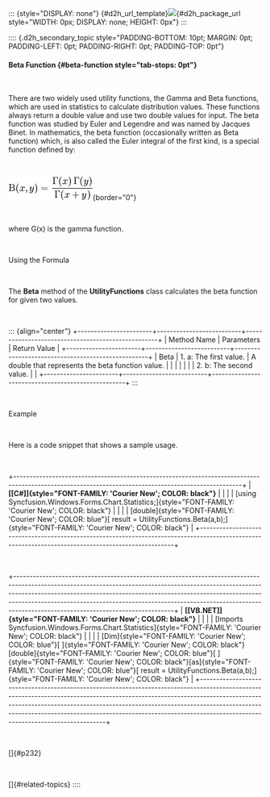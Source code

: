 ::: {style="DISPLAY: none"}
[](ms-xhelp:///?Id=d2h_url_template){#d2h_url_template}![](!package_url!){#d2h_package_url style="WIDTH: 0px; DISPLAY: none; HEIGHT: 0px"}
:::

:::: {.d2h_secondary_topic style="PADDING-BOTTOM: 10pt; MARGIN: 0pt; PADDING-LEFT: 0pt; PADDING-RIGHT: 0pt; PADDING-TOP: 0pt"}
#### Beta Function {#beta-function style="tab-stops: 0pt"}

 

There are two widely used utility functions, the Gamma and Beta functions, which are used in statistics to calculate distribution values. These functions always return a double value and use two double values for input. The beta function was studied by Euler and Legendre and was named by Jacques Binet. In mathematics, the beta function (occasionally written as Beta function) which, is also called the Euler integral of the first kind, is a special function defined by:

 

![](ImagesExt/image84_353.jpg){border="0"}

 

where G(x) is the gamma function.

 

Using the Formula

 

The **Beta** method of the **UtilityFunctions** class calculates the beta function for given two values.

 

::: {align="center"}
+-----------------------+--------------------------+---------------------------------------------------+
| Method Name           | Parameters               | Return Value                                      |
+-----------------------+--------------------------+---------------------------------------------------+
| Beta                  | 1\. a: The first value.  | A double that represents the beta function value. |
|                       |                          |                                                   |
|                       | 2\. b: The second value. |                                                   |
+-----------------------+--------------------------+---------------------------------------------------+
:::

 

Example

 

Here is a code snippet that shows a sample usage.

 

+----------------------------------------------------------------------------------------------------------------------------------------------------+
| **[\[C#\]]{style="FONT-FAMILY: 'Courier New'; COLOR: black"}**                                                                                     |
|                                                                                                                                                    |
| [using Syncfusion.Windows.Forms.Chart.Statistics;]{style="FONT-FAMILY: 'Courier New'; COLOR: black"}                                               |
|                                                                                                                                                    |
| [double]{style="FONT-FAMILY: 'Courier New'; COLOR: blue"}[ result = UtilityFunctions.Beta(a,b);]{style="FONT-FAMILY: 'Courier New'; COLOR: black"} |
+----------------------------------------------------------------------------------------------------------------------------------------------------+

 

+-------------------------------------------------------------------------------------------------------------------------------------------------------------------------------------------------------------------------------------------------------------------------------------------------------------------------------------------------------------------------+
| **[\[VB.NET\]]{style="FONT-FAMILY: 'Courier New'; COLOR: black"}**                                                                                                                                                                                                                                                                                                      |
|                                                                                                                                                                                                                                                                                                                                                                         |
| [Imports Syncfusion.Windows.Forms.Chart.Statistics]{style="FONT-FAMILY: 'Courier New'; COLOR: black"}                                                                                                                                                                                                                                                                   |
|                                                                                                                                                                                                                                                                                                                                                                         |
| [Dim]{style="FONT-FAMILY: 'Courier New'; COLOR: blue"}[ ]{style="FONT-FAMILY: 'Courier New'; COLOR: black"}[double]{style="FONT-FAMILY: 'Courier New'; COLOR: blue"}[ ]{style="FONT-FAMILY: 'Courier New'; COLOR: black"}[as]{style="FONT-FAMILY: 'Courier New'; COLOR: blue"}[ result = UtilityFunctions.Beta(a,b);]{style="FONT-FAMILY: 'Courier New'; COLOR: black"} |
+-------------------------------------------------------------------------------------------------------------------------------------------------------------------------------------------------------------------------------------------------------------------------------------------------------------------------------------------------------------------------+

 

[]{#p232} 

 

[]{#related-topics}
::::
